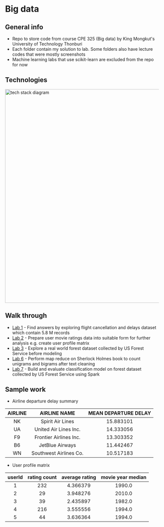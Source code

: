 # Big data

## General info
- Repo to store code from course CPE 325 (Big data) by King Mongkut's University of Technology Thonburi
- Each folder contain my solution to lab. Some folders also have lecture codes that were mostly screenshots
- Machine learning labs that use scikit-learn are excluded from the repo for now

## Technologies
<img width=700 src="https://user-images.githubusercontent.com/57994731/157178734-f691b356-28fb-4976-b27c-4d572f46546d.png" alt="tech stack diagram" />

## Walk through
- [Lab 1](https://github.com/ppkgtmm/big-data/blob/main/Lecture%201-2%20-%20Numpy%2C%20Pandas%2C%20Matplotlib/Exercise.ipynb) - Find answers by exploring flight cancellation and delays dataset which contain 5.8 M records
- [Lab 2](https://github.com/ppkgtmm/big-data/blob/main/Lecture%202%20-%20Data%20Preparation/Exercise.ipynb) - Prepare user movie ratings data into suitable form for further analysis e.g. create user profile matrix
- [Lab 3](https://github.com/ppkgtmm/big-data/blob/main/Lecture%203%20-%20Data%20Exploration/Exercise.ipynb) - Explore a real world forest dataset collected by US Forest Service before modeling
- [Lab 6](https://github.com/ppkgtmm/big-data/blob/main/Lecture%206%20-%20Hadoop%20MapReduce/Exercise.ipynb) - Perform map reduce on Sherlock Holmes book to count unigrams and bigrams after text cleaning
- [Lab 7](https://github.com/ppkgtmm/big-data/blob/main/Lecture%207%20-%20Spark%20Data%20Operation%20and%20Machine%20Learning/Exercise.ipynb) - Build and evaluate classification model on forest dataset collected by US Forest Service using Spark

## Sample work
- Airline departure delay  summary

| AIRLINE | AIRLINE NAME           | MEAN DEPARTURE DELAY |
|:-------:|:----------------------:|:--------------------:|
| NK      | Spirit Air Lines       | 15.883101            |
| UA      | United Air Lines Inc.  | 14.333056            |
| F9      | Frontier Airlines Inc. | 13.303352            |
| B6      | JetBlue Airways        | 11.442467            |
| WN      | Southwest Airlines Co. | 10.517183            |

- User profile matrix

| userId | rating count | average rating | movie year median |
|:------:|:------------:|:--------------:|:-----------------:|
| 1      | 232          | 4.366379       | 1990.0            |
| 2      | 29           | 3.948276       | 2010.0            |
| 3      | 39           | 2.435897       | 1982.0            |
| 4      | 216          | 3.555556       | 1994.0            |
| 5      | 44           | 3.636364       | 1994.0            |
